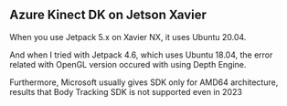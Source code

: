 ## Azure Kinect DK on Jetson Xavier


When you use Jetpack 5.x on Xavier NX, it uses Ubuntu 20.04. 

And when I tried with Jetpack 4.6, which uses Ubuntu 18.04, the error related with OpenGL version occured with using Depth Engine.


Furthermore, Microsoft usually gives SDK only for AMD64 architecture, results that Body Tracking SDK is not supported even in 2023


